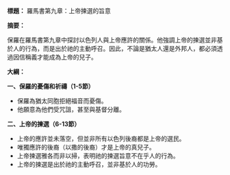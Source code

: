 **標題：** 羅馬書第九章：上帝揀選的旨意

**摘要：**

保羅在羅馬書第九章中探討以色列人與上帝應許的關係。他強調上帝的揀選並非基於人的行為，而是出於祂的主動呼召。因此，不論是猶太人還是外邦人，都必須透過因信稱義才能成為上帝的兒子。

**大綱：**

**一、保羅的憂傷和祈禱（1-5節）**
* 保羅為猶太同胞拒絕福音而憂傷。
* 他願意為他們受咒詛，甚至與基督分離。

**二、上帝的揀選（6-13節）**
* 上帝的應許並未落空，但並非所有以色列後裔都是上帝的選民。
* 唯獨應許的後裔（以撒的後裔）才是上帝的真兒子。
* 上帝揀選雅各而非以掃，表明祂的揀選旨意不在乎人的行為。
* 上帝的揀選是出於祂的主動呼召，並非基於人的功勞。